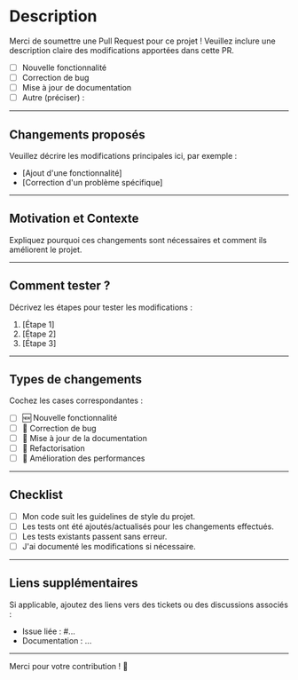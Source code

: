 # Description

Merci de soumettre une Pull Request pour ce projet ! Veuillez inclure une description claire des modifications apportées dans cette PR.

- [ ] Nouvelle fonctionnalité
- [ ] Correction de bug
- [ ] Mise à jour de documentation
- [ ] Autre (préciser) : 

---

## Changements proposés
Veuillez décrire les modifications principales ici, par exemple :
- [Ajout d'une fonctionnalité]
- [Correction d'un problème spécifique]

---

## Motivation et Contexte
Expliquez pourquoi ces changements sont nécessaires et comment ils améliorent le projet.

---

## Comment tester ?
Décrivez les étapes pour tester les modifications :
1. [Étape 1]
2. [Étape 2]
3. [Étape 3]

---

## Types de changements
Cochez les cases correspondantes :
- [ ] 🆕 Nouvelle fonctionnalité
- [ ] 🐛 Correction de bug
- [ ] 📖 Mise à jour de la documentation
- [ ] 🧹 Refactorisation
- [ ] 🚀 Amélioration des performances

---

## Checklist
- [ ] Mon code suit les guidelines de style du projet.
- [ ] Les tests ont été ajoutés/actualisés pour les changements effectués.
- [ ] Les tests existants passent sans erreur.
- [ ] J'ai documenté les modifications si nécessaire.

---

## Liens supplémentaires
Si applicable, ajoutez des liens vers des tickets ou des discussions associés :
- Issue liée : #...
- Documentation : ...

---

Merci pour votre contribution ! 🎉
